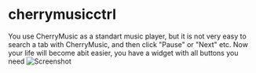 cherrymusicctrl
===============

You use CherryMusic as a standart music player, but it is not very easy to search a tab with CherryMusic, and then click "Pause" or "Next" etc. Now your life will become abit easier, you have a widget with all buttons you need
![Screenshot](http://sets88.com/static/media/uploads/images/cherrymusicctrl/cherrymusicctrl.png)
